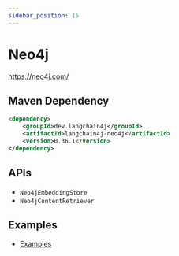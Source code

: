 ```yaml
---
sidebar_position: 15
---
```


# Neo4j

https://neo4j.com/


## Maven Dependency

```xml
<dependency>
    <groupId>dev.langchain4j</groupId>
    <artifactId>langchain4j-neo4j</artifactId>
    <version>0.36.1</version>
</dependency>
```


## APIs

- `Neo4jEmbeddingStore`
- `Neo4jContentRetriever`


## Examples

- [Examples](https://github.com/langchain4j/langchain4j-examples/tree/main/neo4j-example/src/main/java)
